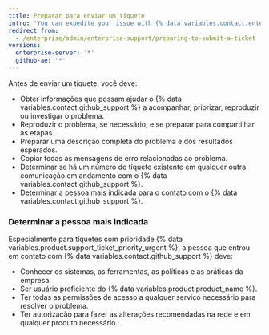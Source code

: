 ```yaml
---
title: Preparar para enviar um tíquete
intro: 'You can expedite your issue with {% data variables.contact.enterprise_support %} by following these suggestions before you open a support ticket.'
redirect_from:
  - /enterprise/admin/enterprise-support/preparing-to-submit-a-ticket
versions:
  enterprise-server: '*'
  github-ae: '*'
---
```


Antes de enviar um tíquete, você deve:

- Obter informações que possam ajudar o {% data variables.contact.github_support %} a acompanhar, priorizar, reproduzir ou investigar o problema.
- Reproduzir o problema, se necessário, e se preparar para compartilhar as etapas.
- Preparar uma descrição completa do problema e dos resultados esperados.
- Copiar todas as mensagens de erro relacionadas ao problema.
- Determinar se há um número de tíquete existente em qualquer outra comunicação em andamento com o {% data variables.contact.github_support %}.
- Determinar a pessoa mais indicada para o contato com o {% data variables.contact.github_support %}.

### Determinar a pessoa mais indicada

Especialmente para tíquetes com prioridade {% data variables.product.support_ticket_priority_urgent %}, a pessoa que entrou em contato com {% data variables.contact.github_support %} deve:

 - Conhecer os sistemas, as ferramentas, as políticas e as práticas da empresa.
 - Ser usuário proficiente do {% data variables.product.product_name %}.
 - Ter todas as permissões de acesso a qualquer serviço necessário para resolver o problema.
 - Ter autorização para fazer as alterações recomendadas na rede e em qualquer produto necessário.
